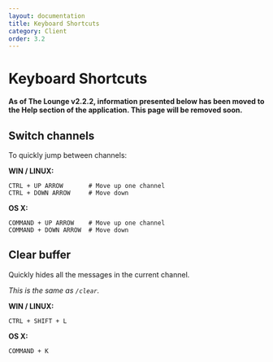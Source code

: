 ```yaml
---
layout: documentation
title: Keyboard Shortcuts
category: Client
order: 3.2
---
```


# Keyboard Shortcuts

<div class="alert alert-danger" role="alert">
  <strong>As of The Lounge v2.2.2, information presented below has been moved to the Help section of the application. This page will be removed soon.</strong>
</div>

## Switch channels

To quickly jump between channels:

**WIN / LINUX:**

    CTRL + UP ARROW       # Move up one channel
    CTRL + DOWN ARROW     # Move down

**OS X:**

    COMMAND + UP ARROW    # Move up one channel
    COMMAND + DOWN ARROW  # Move down

## Clear buffer

Quickly hides all the messages in the current channel.

_This is the same as `/clear`._

**WIN / LINUX:**

    CTRL + SHIFT + L

**OS X:**

    COMMAND + K

